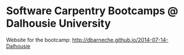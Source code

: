 Software Carpentry Bootcamps @ Dalhousie University
============================

Website for the bootcamp: http://dbarneche.github.io/2014-07-14-Dalhousie
